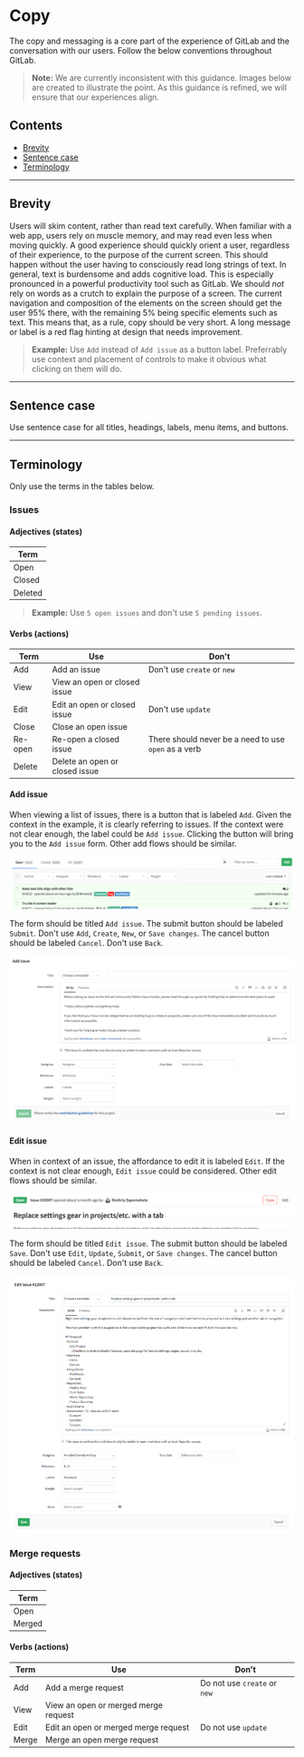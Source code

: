 # Copy

The copy and messaging is a core part of the experience of GitLab and the conversation with our users. Follow the below conventions throughout GitLab.

>**Note:**
We are currently inconsistent with this guidance. Images below are created to illustrate the point. As this guidance is refined, we will ensure that our experiences align.

## Contents
* [Brevity](#brevity)
* [Sentence case](#sentence-case)
* [Terminology](#terminology)

---

## Brevity
Users will skim content, rather than read text carefully.
When familiar with a web app, users rely on muscle memory, and may read even less when moving quickly.
A good experience should quickly orient a user, regardless of their experience, to the purpose of the current screen. This should happen without the user having to consciously read long strings of text.
In general, text is burdensome and adds cognitive load. This is especially pronounced in a powerful productivity tool such as GitLab.
We should _not_ rely on words as a crutch to explain the purpose of a screen.
The current navigation and composition of the elements on the screen should get the user 95% there, with the remaining 5% being specific elements such as text.
This means that, as a rule, copy should be very short. A long message or label is a red flag hinting at design that needs improvement.

>**Example:**
Use `Add` instead of `Add issue` as a button label.
Preferrably use context and placement of controls to make it obvious what clicking on them will do.

---

## Sentence case
Use sentence case for all titles, headings, labels, menu items, and buttons.

---

## Terminology
Only use the terms in the tables below.

### Issues

#### Adjectives (states)

| Term |
| ---- |
| Open |
| Closed |
| Deleted |

>**Example:**
Use `5 open issues` and don't use `5 pending issues`.

#### Verbs (actions)

| Term | Use | Don't |
| ---- | --- | --- |
| Add | Add an issue | Don't use `create` or `new` |
| View | View an open or closed issue ||
| Edit | Edit an open or closed issue | Don't use `update` |
| Close | Close an open issue ||
| Re-open | Re-open a closed issue | There should never be a need to use `open` as a verb |
| Delete | Delete an open or closed issue ||

#### Add issue

When viewing a list of issues, there is a button that is labeled `Add`. Given the context in the example, it is clearly referring to issues. If the context were not clear enough, the label could be `Add issue`. Clicking the button will bring you to the `Add issue` form. Other add flows should be similar.

![Add issue button](img/copy-form-addissuebutton.png)

The form should be titled `Add issue`. The submit button should be labeled `Submit`. Don't use `Add`, `Create`, `New`, or `Save changes`. The cancel button should be labeled `Cancel`. Don't use `Back`.

![Add issue form](img/copy-form-addissueform.png)

#### Edit issue

When in context of an issue, the affordance to edit it is labeled `Edit`. If the context is not clear enough, `Edit issue` could be considered. Other edit flows should be similar.

![Edit issue button](img/copy-form-editissuebutton.png)

The form should be titled `Edit issue`. The submit button should be labeled `Save`. Don't use `Edit`, `Update`, `Submit`, or `Save changes`. The cancel button should be labeled `Cancel`. Don't use `Back`.

![Edit issue form](img/copy-form-editissueform.png)


### Merge requests

#### Adjectives (states)

| Term |
| ---- |
| Open |
| Merged |

#### Verbs (actions)

| Term | Use | Don't |
| ---- | --- | --- |
| Add | Add a merge request | Do not use `create` or `new` |
| View | View an open or merged merge request ||
| Edit | Edit an open or merged merge request| Do not use `update` |
| Merge | Merge an open merge request ||